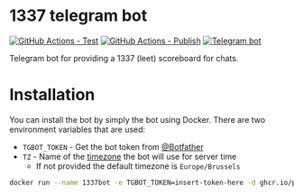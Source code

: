 # 1337 telegram bot

[![GitHub Actions - Test](https://github.com/pascalroose/elite1337bot/actions/workflows/test.yaml/badge.svg)](https://github.com/PascalRoose/elite1337bot/actions/workflows/test.yaml)
[![GitHub Actions - Publish](https://github.com/pascalroose/elite1337bot/actions/workflows/publish.yaml/badge.svg)](https://github.com/PascalRoose/elite1337bot/actions/workflows/build.yaml)
[![Telegram bot](https://img.shields.io/badge/Telegram%20bot-elite1337-blue.svg)](https://t.me/elite1337bot)

Telegram bot for providing a 1337 (leet) scoreboard for chats. 

# Installation

You can install the bot by simply the bot using Docker. There are two environment variables that are used:

- `TGBOT_TOKEN` - Get the bot token from [@Botfather](https://t.me/Botfather)
- `TZ` - Name of the [timezone](https://en.wikipedia.org/wiki/List_of_tz_database_time_zones) the bot will use for server time
  -  If not provided the default timezone is `Europe/Brussels`

```bash
docker run --name 1337bot -e TGBOT_TOKEN=insert-token-here -d ghcr.io/pascalroose/elite1337bot
```
